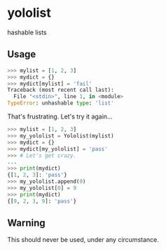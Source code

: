 # yololist
hashable lists

## Usage
```python
>>> mylist = [1, 2, 3]
>>> mydict = {}
>>> mydict[mylist] = 'fail'
Traceback (most recent call last):
  File "<stdin>", line 1, in <module>
TypeError: unhashable type: 'list'
```

That's frustrating.  Let's try it again...

```python
>>> mylist = [1, 2, 3]
>>> my_yololist = Yololist(mylist)
>>> mydict = {}
>>> mydict[my_yololist] = 'pass'
>>> # Let's get crazy.
... 
>>> print(mydict)
{[1, 2, 3]: 'pass'}
>>> my_yololist.append(9)
>>> my_yololist[0] = 9
>>> print(mydict)
{[9, 2, 3, 9]: 'pass'}
```

## Warning
This should never be used, under any circumstance.
